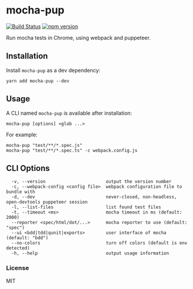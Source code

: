 # mocha-pup
[![Build Status](https://travis-ci.com/wixplosives/mocha-pup.svg?branch=master)](https://travis-ci.com/wixplosives/mocha-pup)
[![npm version](https://img.shields.io/npm/v/mocha-pup.svg)](https://www.npmjs.com/package/mocha-pup)

Run mocha tests in Chrome, using webpack and puppeteer.

## Installation

Install `mocha-pup` as a dev dependency:
```
yarn add mocha-pup --dev
```

## Usage

A CLI named `mocha-pup` is available after installation:
```
mocha-pup [options] <glob ...>
```

For example:
```
mocha-pup "test/**/*.spec.js" 
mocha-pup "test/**/*.spec.ts" -c webpack.config.js 
```

## CLI Options

```
  -v, --version                       output the version number
  -c, --webpack-config <config file>  webpack configuration file to bundle with
  -d, --dev                           never-closed, non-headless, open-devtools puppeteer session
  -l, --list-files                    list found test files
  -t, --timeout <ms>                  mocha timeout in ms (default: 2000)
  --reporter <spec/html/dot/...>      mocha reporter to use (default: "spec")
  --ui <bdd|tdd|qunit|exports>        user interface of mocha (default: "bdd")
  --no-colors                         turn off colors (default is env detected)
  -h, --help                          output usage information
```

### License

MIT
